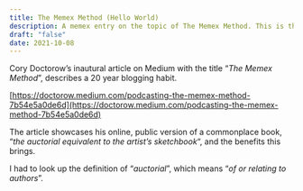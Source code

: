 ```yaml
---
title: The Memex Method (Hello World)
description: A memex entry on the topic of The Memex Method. This is the first entry on this site.
draft: "false"
date: 2021-10-08
---
```


Cory Doctorow’s inautural article on Medium with the title “_The Memex Method_”, describes a 20 year blogging habit.

[https://doctorow.medium.com/podcasting-the-memex-method-7b54e5a0de6d](https://doctorow.medium.com/podcasting-the-memex-method-7b54e5a0de6d)

The article showcases his online, public version of a commonplace book, “_the auctorial equivalent to the artist’s sketchbook_“, and the benefits this brings.

I had to look up the definition of “_auctorial_”, which means “_of or relating to authors_”.